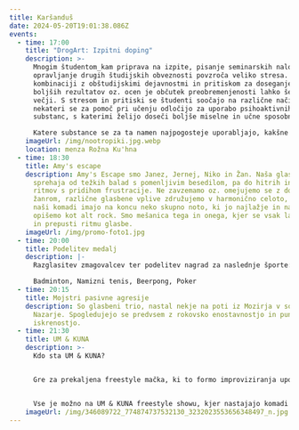 ```yaml
---
title: Karšanduš
date: 2024-05-20T19:01:38.086Z
events:
  - time: 17:00
    title: "DrogArt: Izpitni doping"
    description: >-
      Mnogim študentom_kam priprava na izpite, pisanje seminarskih nalog in
      opravljanje drugih študijskih obveznosti povzroča veliko stresa. V
      kombinaciji z obštudijskimi dejavnostmi in pritiskom za doseganje čim
      boljših rezultatov oz. ocen je občutek preobremenjenosti lahko še toliko
      večji. S stresom in pritiski se študenti soočajo na različne načine,
      nekateri se za pomoč pri učenju odločijo za uporabo psihoaktivnih
      substanc, s katerimi želijo doseči boljše miselne in učne sposobnosti. \

      Katere substance se za ta namen najpogosteje uporabljajo, kakšne so posledice njihove uporabe, ali so zares učinkovite in kako lahko zmanjšamo škodo, če se odločimo za uporabo bodo teme predavanja, ki ga organizira združenje DrogArt.
    imageUrl: /img/nootropiki.jpg.webp
    location: menza Rožna Ku'hna
  - time: 18:30
    title: Amy's escape
    description: Amy's Escape smo Janez, Jernej, Niko in Žan. Naša glasba se
      sprehaja od težkih balad s pomenljivim besedilom, pa do hitrih in udarnih
      ritmov s pridihom frustracije. Ne zavzemamo oz. omejujemo se z določenim
      žanrom, različne glasbene vplive združujemo v harmonično celoto, a vsi
      naši komadi imajo na koncu neko skupno noto, ki jo najlažje in najhitreje
      opišemo kot alt rock. Smo mešanica tega in onega, kjer se vsak lahko najde
      in prepusti ritmu glasbe.
    imageUrl: /img/promo-foto1.jpg
  - time: 20:00
    title: Podelitev medalj
    description: |-
      Razglasitev zmagovalcev ter podelitev nagrad za naslednje športe: 

      Badminton, Namizni tenis, Beerpong, Poker
  - time: 20:15
    title: Mojstri pasivne agresije
    description: So glasbeni trio, nastal nekje na poti iz Mozirja v sosednje
      Nazarje. Spogledujejo se predvsem z rokovsko enostavnostjo in punkovsko
      iskrenostjo.
  - time: 21:30
    title: UM & KUNA
    description: >-
      Kdo sta UM & KUNA?


      Gre za prekaljena freestyle mačka, ki to formo improviziranja uporabljata za izražanje svoje kreativnosti, čustev, problemov, zafrkancij in vsega kar pride zraven, prosti slog pa je njuna spontana specialiteta. Kaj če bi nekdo naredil pesem posebej za vas? Ali pa mogoče za vašo sodelavko, sosedo, brata, strica? Bi radi slišali battle med Božičkom in Slavojem Žižkom ali pa med avokadom in feferonom? Kako kul bi bilo, če bi nekdo naredil himno vašemu podjetju? Ali pa mogoče komad o tem, kako ste enkrat kot otrok poskusili pojesti palčko za čiščenje ušes?


      Vse je možno na UM & KUNA freestyle showu, kjer nastajajo komadi na licu mesta, temo pa določite prav vi – publika. UM & KUNA bosta vzela vaš predlog ali idejo in iz tega razvila povsem nov, enkraten, neponovljiv komad.
    imageUrl: /img/346089722_774874737532130_3232023553656348497_n.jpg
---
```

